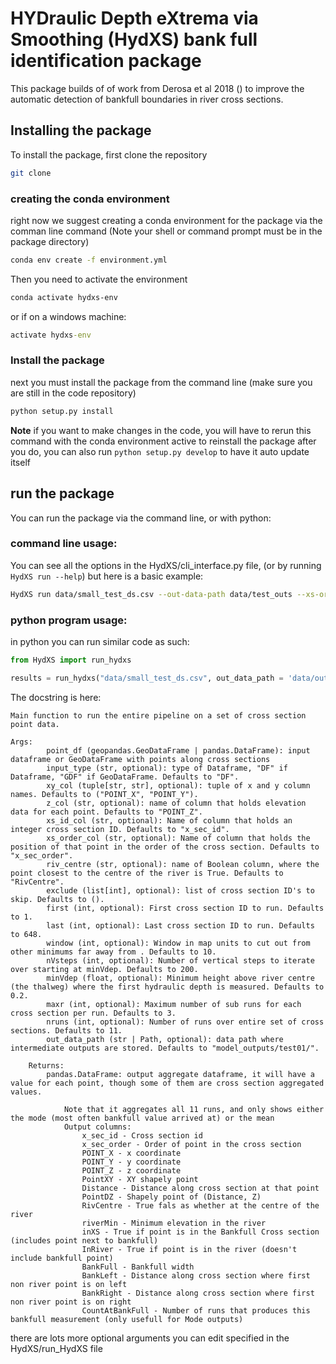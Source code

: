 # HYDraulic Depth eXtrema via Smoothing (HydXS) bank full identification package

This package builds of of work from Derosa et al 2018 () to improve the automatic detection of bankfull boundaries in river cross sections.

## Installing the package

To install the package, first clone the repository

```bash
git clone
```
### creating the conda environment
right now we suggest creating a conda environment for the package via the comman line command (Note your shell or command prompt must be in the package directory)

```bash
conda env create -f environment.yml
```

Then you need to activate the environment

```bash
conda activate hydxs-env
```

or if on a windows machine:

```cmd
activate hydxs-env
```

### Install the package

next you must install the package from the command line (make sure you are still in the code repository)

```bash
python setup.py install
```
**Note** if you want to make changes in the code, you will have to rerun this command with the conda environment active to reinstall the package after you do, you can also run `python setup.py develop` to have it auto update itself

## run the package

You can run the package via the command line, or with python:

### command line usage:

You can see all the options in the HydXS/cli_interface.py file, (or by running `HydXS run --help`) but here is a basic example:

```bash
HydXS run data/small_test_ds.csv --out-data-path data/test_outs --xs-order-col Sort_Value
```

### python program usage:

in python you can run similar code as such:

```python
from HydXS import run_hydxs

results = run_hydxs("data/small_test_ds.csv", out_data_path = 'data/outputs', xs_order_col = "Sort_Value")

```

The docstring is here:

```
Main function to run the entire pipeline on a set of cross section point data.

Args:
        point_df (geopandas.GeoDataFrame | pandas.DataFrame): input dataframe or GeoDataFrame with points along cross sections
        input_type (str, optional): type of Dataframe, "DF" if Dataframe, "GDF" if GeoDataFrame. Defaults to "DF".
        xy_col (tuple[str, str], optional): tuple of x and y column names. Defaults to ("POINT_X", "POINT_Y").
        z_col (str, optional): name of column that holds elevation data for each point. Defaults to "POINT_Z".
        xs_id_col (str, optional): Name of column that holds an integer cross section ID. Defaults to "x_sec_id".
        xs_order_col (str, optional): Name of column that holds the position of that point in the order of the cross section. Defaults to "x_sec_order".
        riv_centre (str, optional): name of Boolean column, where the point closest to the centre of the river is True. Defaults to "RivCentre".
        exclude (list[int], optional): list of cross section ID's to skip. Defaults to ().
        first (int, optional): First cross section ID to run. Defaults to 1.
        last (int, optional): Last cross section ID to run. Defaults to 648.
        window (int, optional): Window in map units to cut out from other minimums far away from . Defaults to 10.
        nVsteps (int, optional): Number of vertical steps to iterate over starting at minVdep. Defaults to 200.
        minVdep (float, optional): Minimum height above river centre (the thalweg) where the first hydraulic depth is measured. Defaults to 0.2.
        maxr (int, optional): Maximum number of sub runs for each cross section per run. Defaults to 3.
        nruns (int, optional): Number of runs over entire set of cross sections. Defaults to 11.
        out_data_path (str | Path, optional): data path where intermediate outputs are stored. Defaults to "model_outputs/test01/".

    Returns:
        pandas.DataFrame: output aggregate dataframe, it will have a value for each point, though some of them are cross section aggregated values.

            Note that it aggregates all 11 runs, and only shows either the mode (most often bankfull value arrived at) or the mean
            Output columns:
                x_sec_id - Cross section id
                x_sec_order - Order of point in the cross section
                POINT_X - x coordinate
                POINT_Y - y coordinate
                POINT_Z - z coordinate
                PointXY - XY shapely point
                Distance - Distance along cross section at that point
                PointDZ - Shapely point of (Distance, Z)
                RivCentre - True fals as whether at the centre of the river
                riverMin - Minimum elevation in the river
                inXS - True if point is in the Bankfull Cross section (includes point next to bankfull)
                InRiver - True if point is in the river (doesn't include bankfull point)
                BankFull - Bankfull width
                BankLeft - Distance along cross section where first non river point is on left
                BankRight - Distance along cross section where first non river point is on right
                CountAtBankFull - Number of runs that produces this bankfull measurement (only usefull for Mode outputs)

```

there are lots more optional arguments you can edit specified in the HydXS/run_HydXS file